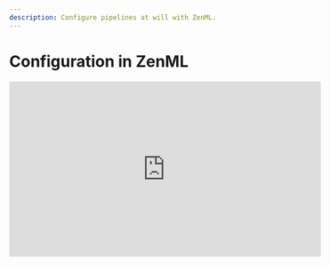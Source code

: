 ```yaml
---
description: Configure pipelines at will with ZenML.
---
```


# Configuration in ZenML

<div>
<iframe width="560" height="315" src="https://www.youtube.com/embed/hI-UNV7uoNI" title="YouTube video player" frameborder="0" allow="accelerometer; autoplay; clipboard-write; encrypted-media; gyroscope; picture-in-picture" allowfullscreen></iframe>
</div>